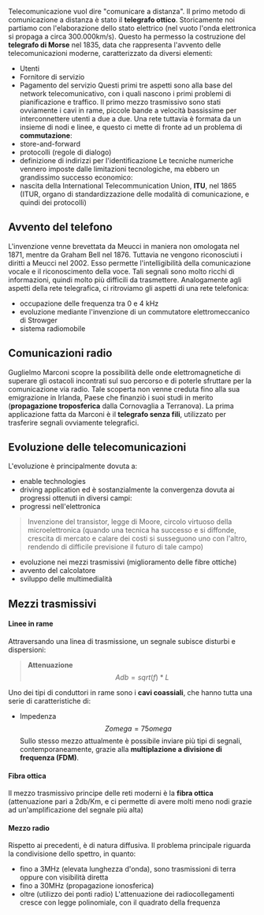 Telecomunicazione vuol dire "comunicare a distanza". Il primo metodo di comunicazione a distanza è stato il **telegrafo ottico**.
Storicamente noi partiamo con l'elaborazione dello stato elettrico (nel vuoto l'onda elettronica si propaga a circa 300.000km/s). Questo ha permesso la costruzione del **telegrafo di Morse** nel 1835, data che rappresenta l'avvento delle telecomunicazioni moderne, caratterizzato da diversi elementi:
- Utenti
- Fornitore di servizio
- Pagamento del servizio 
Questi primi tre aspetti sono alla base del network telecomunicativo, con i quali nascono i primi problemi di pianificazione e traffico.
Il primo mezzo trasmissivo sono stati ovviamente i cavi in rame, piccole bande a velocità bassissime per interconnettere utenti a due a due.
Una rete tuttavia è formata da un insieme di nodi e linee, e questo ci mette di fronte ad un problema di **commutazione**:
- store-and-forward
- protocolli (regole di dialogo)
- definizione di indirizzi per l'identificazione 
Le tecniche numeriche vennero imposte dalle limitazioni tecnologiche, ma ebbero un grandissimo successo economico:
- nascita della International Telecommunication Union, **ITU**, nel 1865 (ITUR, organo di standardizzazione delle modalità di comunicazione, e quindi dei protocolli)

## Avvento del telefono
L'invenzione venne brevettata da Meucci in maniera non omologata nel 1871, mentre da Graham Bell nel 1876. Tuttavia ne vengono riconosciuti i diritti a Meucci nel 2002. Esso permette l'intelligibilità della comunicazione vocale e il riconoscimento della voce. Tali segnali sono molto ricchi di informazioni, quindi molto più difficili da trasmettere.
Analogamente agli aspetti della rete telegrafica, ci ritroviamo gli aspetti di una rete telefonica:
- occupazione delle frequenza tra 0 e 4 kHz
- evoluzione mediante l'invenzione di un commutatore elettromeccanico di Strowger
- sistema radiomobile

## Comunicazioni radio
Guglielmo Marconi scopre la possibilità delle onde elettromagnetiche di superare gli ostacoli incontrati sul suo percorso e di poterle sfruttare per la comunicazione via radio. 
Tale scoperta non venne creduta fino alla sua emigrazione in Irlanda, Paese che finanziò i suoi studi in merito (**propagazione troposferica** dalla Cornovaglia a Terranova).
La prima applicazione fatta da Marconi è il **telegrafo senza fili**, utilizzato per trasferire segnali ovviamente telegrafici.

## Evoluzione delle telecomunicazioni
L'evoluzione è principalmente dovuta a:
- enable technologies
- driving application
ed è sostanzialmente la convergenza dovuta ai progressi ottenuti in diversi campi:
- progressi nell'elettronica 
 > Invenzione del transistor, legge di Moore, circolo virtuoso della microelettronica (quando una tecnica ha successo e si diffonde, crescita di mercato e calare dei costi si susseguono uno con l'altro, rendendo di difficile previsione il futuro di tale campo)
- evoluzione nei mezzi trasmissivi (miglioramento delle fibre ottiche)
- avvento del calcolatore
- sviluppo delle multimedialità

## Mezzi trasmissivi
#### Linee in rame
Attraversando una linea di trasmissione, un segnale subisce disturbi e dispersioni:
 > **Attenuazione**
$$
 Adb = sqrt(f) * L
$$

Uno dei tipi di conduttori in rame sono i **cavi coassiali**, che hanno tutta una serie di caratteristiche di:
- Impedenza $$Z omega = 75 omega$$
Sullo stesso mezzo attualmente è possibile inviare più tipi di segnali, contemporaneamente, grazie alla **multiplazione a divisione di frequenza (FDM)**.

#### Fibra ottica
Il mezzo trasmissivo principe delle reti moderni è la **fibra ottica** (attenuazione pari a 2db/Km, e ci permette di avere molti meno nodi grazie ad un'amplificazione del segnale più alta)
#### Mezzo radio
Rispetto ai precedenti, è di natura diffusiva. Il problema principale riguarda la condivisione dello spettro, in quanto:
- fino a 3MHz (elevata lunghezza d'onda), sono trasmissioni di terra oppure con visibilità diretta
- fino a 30MHz (propagazione ionosferica)
- oltre (utilizzo dei ponti radio)
L'attenuazione dei radiocollegamenti cresce con legge polinomiale, con il quadrato della frequenza